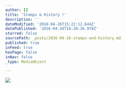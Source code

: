```yaml
---
author: []
title: 'Stamps & History !'
description: ''
dateModified: '2016-04-26T15:22:12.644Z'
datePublished: '2016-04-26T18:20:36.978Z'
starred: false
sourcePath: _posts/2016-04-26-stamps-and-history.md
published: true
inFeed: true
hasPage: false
inNav: false
_type: MediaObject

---
```

![](https://the-grid-user-content.s3-us-west-2.amazonaws.com/9c0f15ff-9de0-4195-b26b-ac64e23f7dab.jpg)